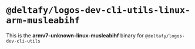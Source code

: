 # `@deltafy/logos-dev-cli-utils-linux-arm-musleabihf`

This is the **armv7-unknown-linux-musleabihf** binary for `@deltafy/logos-dev-cli-utils`
